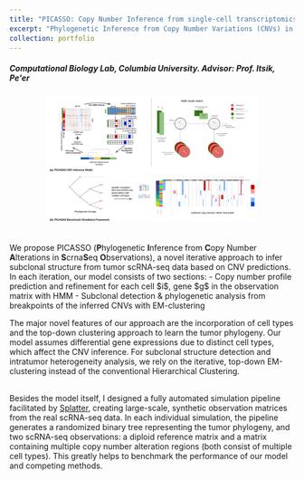 ```yaml
---
title: "PICASSO: Copy Number Inference from single-cell transcriptomics"
excerpt: "Phylogenetic Inference from Copy Number Variations (CNVs) in scRNA-seq data<br/><img src='/images/picasso.png' width="70%">"
collection: portfolio
---
```

##### Computational Biology Lab, Columbia University. Advisor: Prof. Itsik, Pe'er
<center><img src='/images/picasso.png' width="75%"></center><br><br>
We propose PICASSO (<b>P</b>hylogenetic <b>I</b>nference from <b>C</b>opy Number <b>A</b>lterations in <b>S</b>crna<b>S</b>eq <b>O</b>bservations), a novel iterative approach to infer subclonal structure from tumor scRNA-seq data based on CNV predictions. In each iteration, our model consists of two sections:
- Copy number profile prediction and refinement for each cell $i$, gene $g$ in the observation matrix with HMM
- Subclonal detection & phylogenetic analysis from breakpoints of the inferred CNVs with EM-clustering

The major novel features of our approach are the incorporation of cell types and the top-down clustering approach to learn the tumor phylogeny. Our model assumes differential gene expressions due to distinct cell types, which affect the CNV inference. For subclonal structure detection and intratumor heterogeneity analysis, we rely on the iterative, top-down EM-clustering instead of the conventional Hierarchical Clustering.<br> <br>

Besides the model itself, I designed a fully automated simulation pipeline facilitated by [Splatter](https://github.com/Oshlack/splatter), creating large-scale, synthetic observation matrices from the real scRNA-seq data. In each individual simulation, the pipeline generates a randomized binary tree representing the tumor phylogeny, and two scRNA-seq observations: a diploid reference matrix and a matrix containing multiple copy number alteration regions (both consist of multiple cell types). This greatly helps to benchmark the performance of our model and competing methods.
